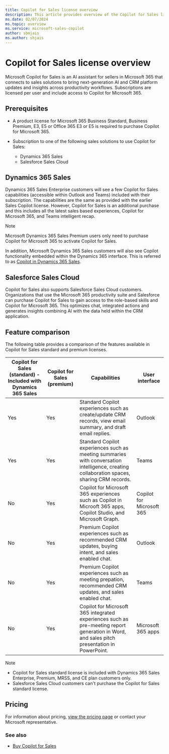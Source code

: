 ```yaml
---
title: Copilot for Sales license overview
description: This article provides overview of the Copilot for Sales license.
ms.date: 02/07/2024
ms.topic: overview
ms.service: microsoft-sales-copilot
author: sbmjais
ms.author: shjais
---
```


# Copilot for Sales license overview

Microsoft Copilot for Sales is an AI assistant for sellers in Microsoft 365 that connects to sales solutions to bring next-generation AI and CRM platform updates and insights across productivity workflows. Subscriptions are licensed per user and include access to Copilot for Microsoft 365.

## Prerequisites

- A product license for Microsoft 365 Business Standard, Business Premium, E3, E5 or Office 365 E3 or E5 is required to purchase Copilot for Microsoft 365. 

- Subscription to one of the following sales solutions to use Copilot for Sales:
  - Dynamics 365 Sales
  - Salesforce Sales Cloud

## Dynamics 365 Sales

Dynamics 365 Sales Enterprise customers will see a few Copilot for Sales capabilities (accessible within Outlook and Teams) included with their subscription. The capabilities are the same as provided with the earlier Sales Copilot license. However, Copilot for Sales is an additional purchase and this includes all the latest sales based experiences, Copilot for Microsoft 365, and Teams intelligent recap.

> [!NOTE]
> Microsoft Dynamics 365 Sales Premium users only need to purchase Copilot for Microsoft 365 to activate Copilot for Sales. 

In addition, Microsoft Dynamics 365 Sales customers will also see Copilot functionality embedded within the Dynamics 365 interface. This is referred to as [Copilot in Dynamics 365 Sales](/dynamics365/sales/copilot-overview). 

## Salesforce Sales Cloud

Copilot for Sales also supports Salesforce Sales Cloud customers. Organizations that use the Microsoft 365 productivity suite and Salesforce can purchase Copilot for Sales to gain access to the role-based skills and Copilot for Microsoft 365. This optimizes chat, integrated actions and generates insights combining AI with the data held within the CRM application.

## Feature comparison

The following table provides a comparison of the features available in Copilot for Sales standard and premium licenses.

|Copilot for Sales (standard) - Included with Dynamics 365 Sales|Copilot for Sales (premium)|Capabilities|User interface|
|---|---|---|---|
|Yes|Yes|Standard Copilot experiences such as create/update CRM records, view email summary, and draft email replies. |Outlook|
|Yes|Yes|Standard Copilot experiences such as meeting summaries with conversation intelligence, creating collaboration spaces, sharing CRM records. |Teams|
|No|Yes|Copilot for Microsoft 365 experiences such as Copilot in Microoft 365 apps, Copilot Studio, and Microsoft Graph. |Copilot for Microsoft 365|
|No|Yes|Premium Copilot experiences such as recommended CRM updates, buying intent, and sales enabled chat. |Outlook|
|No|Yes|Premium Copilot experiences such as meeting prepation, recommended CRM updates, and sales enabled chat. |Teams|
|No|Yes|Copilot for Microsoft 365 integrated experiences such as pre-meeting report generation in Word, and sales pitch presentation in PowerPoint. |Microsoft 365 apps|

> [!NOTE]
> - Copilot for Sales standard license is included with Dynamics 365 Sales Enterprise, Premium, MRSS, and CE plan customers only.
> - Salesforce Sales Cloud customers can't purchase the Copilot for Sales standard license.

## Pricing

For information about pricing, [view the pricing page](https://www.microsoft.com/ai/microsoft-sales-copilot#featuresandpricing) or contact your Microsoft representative.

### See also

- [Buy Copilot for Sales](buy-license.md)